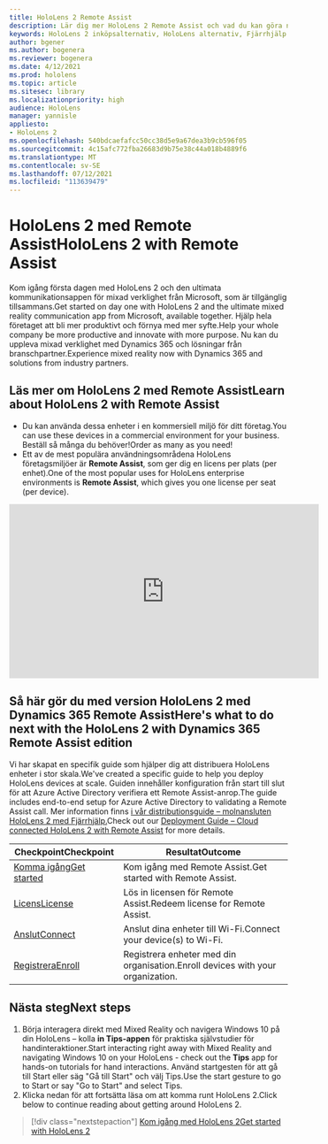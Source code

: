 ```yaml
---
title: HoloLens 2 Remote Assist
description: Lär dig mer HoloLens 2 Remote Assist och vad du kan göra när du har skaffat en egen.
keywords: HoloLens 2 inköpsalternativ, HoloLens alternativ, Fjärrhjälp
author: bgener
ms.author: bogenera
ms.reviewer: bogenera
ms.date: 4/12/2021
ms.prod: hololens
ms.topic: article
ms.sitesec: library
ms.localizationpriority: high
audience: HoloLens
manager: yannisle
appliesto:
- HoloLens 2
ms.openlocfilehash: 540bdcaefafcc50cc38d5e9a67dea3b9cb596f05
ms.sourcegitcommit: 4c15afc772fba26683d9b75e38c44a018b4889f6
ms.translationtype: MT
ms.contentlocale: sv-SE
ms.lasthandoff: 07/12/2021
ms.locfileid: "113639479"
---
```

# <a name="hololens-2-with-remote-assist"></a><span data-ttu-id="c29de-104">HoloLens 2 med Remote Assist</span><span class="sxs-lookup"><span data-stu-id="c29de-104">HoloLens 2 with Remote Assist</span></span>

<span data-ttu-id="c29de-105">Kom igång första dagen med HoloLens 2 och den ultimata kommunikationsappen för mixad verklighet från Microsoft, som är tillgänglig tillsammans.</span><span class="sxs-lookup"><span data-stu-id="c29de-105">Get started on day one with HoloLens 2 and the ultimate mixed reality communication app from Microsoft, available together.</span></span> <span data-ttu-id="c29de-106">Hjälp hela företaget att bli mer produktivt och förnya med mer syfte.</span><span class="sxs-lookup"><span data-stu-id="c29de-106">Help your whole company be more productive and innovate with more purpose.</span></span> <span data-ttu-id="c29de-107">Nu kan du uppleva mixad verklighet med Dynamics 365 och lösningar från branschpartner.</span><span class="sxs-lookup"><span data-stu-id="c29de-107">Experience mixed reality now with Dynamics 365 and solutions from industry partners.</span></span>

## <a name="learn-about-hololens-2-with-remote-assist"></a><span data-ttu-id="c29de-108">Läs mer om HoloLens 2 med Remote Assist</span><span class="sxs-lookup"><span data-stu-id="c29de-108">Learn about HoloLens 2 with Remote Assist</span></span>
- <span data-ttu-id="c29de-109">Du kan använda dessa enheter i en kommersiell miljö för ditt företag.</span><span class="sxs-lookup"><span data-stu-id="c29de-109">You can use these devices in a commercial environment for your business.</span></span> <span data-ttu-id="c29de-110">Beställ så många du behöver!</span><span class="sxs-lookup"><span data-stu-id="c29de-110">Order as many as you need!</span></span>
- <span data-ttu-id="c29de-111">Ett av de mest populära användningsområdena HoloLens företagsmiljöer är **Remote Assist**, som ger dig en licens per plats (per enhet).</span><span class="sxs-lookup"><span data-stu-id="c29de-111">One of the most popular uses for HoloLens enterprise environments is **Remote Assist**, which gives you one license per seat (per device).</span></span>

<iframe width="560" height="315" src="https://www.youtube.com/embed/d3YT8j0yYl0" frameborder="0" allow="accelerometer; autoplay; clipboard-write; encrypted-media; gyroscope; picture-in-picture" allowfullscreen></iframe>

## <a name="heres-what-to-do-next-with-the-hololens-2-with-dynamics-365-remote-assist-edition"></a><span data-ttu-id="c29de-112">Så här gör du med version HoloLens 2 med Dynamics 365 Remote Assist</span><span class="sxs-lookup"><span data-stu-id="c29de-112">Here's what to do next with the HoloLens 2 with Dynamics 365 Remote Assist edition</span></span>

<span data-ttu-id="c29de-113">Vi har skapat en specifik guide som hjälper dig att distribuera HoloLens enheter i stor skala.</span><span class="sxs-lookup"><span data-stu-id="c29de-113">We've created a specific guide to help you deploy HoloLens devices at scale.</span></span> <span data-ttu-id="c29de-114">Guiden innehåller konfiguration från start till slut för att Azure Active Directory verifiera ett Remote Assist-anrop.</span><span class="sxs-lookup"><span data-stu-id="c29de-114">The guide includes end-to-end setup for Azure Active Directory to validating a Remote Assist call.</span></span> <span data-ttu-id="c29de-115">Mer information finns [i vår distributionsguide – molnansluten HoloLens 2 med Fjärrhjälp.](hololens2-cloud-connected-overview.md)</span><span class="sxs-lookup"><span data-stu-id="c29de-115">Check out our [Deployment Guide – Cloud connected HoloLens 2 with Remote Assist](hololens2-cloud-connected-overview.md) for more details.</span></span>

| <span data-ttu-id="c29de-116">Checkpoint</span><span class="sxs-lookup"><span data-stu-id="c29de-116">Checkpoint</span></span>  | <span data-ttu-id="c29de-117">Resultat</span><span class="sxs-lookup"><span data-stu-id="c29de-117">Outcome</span></span>                                |
|-------------|----------------------------------------|
| [<span data-ttu-id="c29de-118">Komma igång</span><span class="sxs-lookup"><span data-stu-id="c29de-118">Get started</span></span>](/dynamics365/mixed-reality/remote-assist/overview-hololens) | <span data-ttu-id="c29de-119">Kom igång med Remote Assist.</span><span class="sxs-lookup"><span data-stu-id="c29de-119">Get started with Remote Assist.</span></span>        |
| [<span data-ttu-id="c29de-120">Licens</span><span class="sxs-lookup"><span data-stu-id="c29de-120">License</span></span>](/dynamics365/mixed-reality/remote-assist/deploy-remote-assist#add-and-assign-licenses)     | <span data-ttu-id="c29de-121">Lös in licensen för Remote Assist.</span><span class="sxs-lookup"><span data-stu-id="c29de-121">Redeem license for Remote Assist.</span></span>      |
| [<span data-ttu-id="c29de-122">Anslut</span><span class="sxs-lookup"><span data-stu-id="c29de-122">Connect</span></span>](/hololens/hololens-network)     | <span data-ttu-id="c29de-123">Anslut dina enheter till Wi-Fi.</span><span class="sxs-lookup"><span data-stu-id="c29de-123">Connect your device(s) to Wi-Fi.</span></span>       |
| [<span data-ttu-id="c29de-124">Registrera</span><span class="sxs-lookup"><span data-stu-id="c29de-124">Enroll</span></span>](/hololens/hololens-enroll-mdm)      | <span data-ttu-id="c29de-125">Registrera enheter med din organisation.</span><span class="sxs-lookup"><span data-stu-id="c29de-125">Enroll devices with your organization.</span></span> |

## <a name="next-steps"></a><span data-ttu-id="c29de-126">Nästa steg</span><span class="sxs-lookup"><span data-stu-id="c29de-126">Next steps</span></span>

1. <span data-ttu-id="c29de-127">Börja interagera direkt med Mixed Reality och navigera Windows 10 på din HoloLens – kolla **in Tips-appen** för praktiska självstudier för handinteraktioner.</span><span class="sxs-lookup"><span data-stu-id="c29de-127">Start interacting right away with Mixed Reality and navigating Windows 10 on your HoloLens - check out the **Tips** app for hands-on tutorials for hand interactions.</span></span> <span data-ttu-id="c29de-128">Använd startgesten för att gå till Start eller säg "Gå till Start" och välj Tips.</span><span class="sxs-lookup"><span data-stu-id="c29de-128">Use the start gesture to go to Start or say "Go to Start" and select Tips.</span></span>
1. <span data-ttu-id="c29de-129">Klicka nedan för att fortsätta läsa om att komma runt HoloLens 2.</span><span class="sxs-lookup"><span data-stu-id="c29de-129">Click below to continue reading about getting around HoloLens 2.</span></span>

> [!div class="nextstepaction"]
> [<span data-ttu-id="c29de-130">Kom igång med HoloLens 2</span><span class="sxs-lookup"><span data-stu-id="c29de-130">Get started with HoloLens 2</span></span>](hololens2-basic-usage.md)
